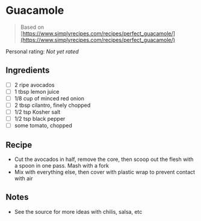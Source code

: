 <!-- Needs Manual Review -->

# Guacamole

> Based on [https://www.simplyrecipes.com/recipes/perfect_guacamole/](https://www.simplyrecipes.com/recipes/perfect_guacamole/)

<!-- {cts} rating=0; (User can specify rating on scale of 1-5) -->

Personal rating: *Not yet rated*

<!-- {cte} -->

<!-- {cts} name_image=None; (User can specify image name) -->

<!-- TODO: Capture image -->

<!-- {cte} -->

## Ingredients

- [ ] 2 ripe avocados
- [ ] 1 tbsp lemon juice
- [ ] 1/8 cup of minced red onion
- [ ] 2 tbsp cilantro, finely chopped
- [ ] 1/2 tsp Kosher salt
- [ ] 1/2 tsp black pepper
- [ ] some tomato, chopped

## Recipe

- Cut the avocados in half, remove the core, then scoop out the flesh with a spoon in one pass. Mash with a fork
- Mix with everything else, then cover with plastic wrap to prevent contact with air

## Notes

- See the source for more ideas with chilis, salsa, etc

